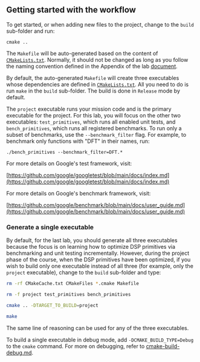 ## Getting started with the workflow

To get started, or when adding new files to the project, change to the `build` sub-folder and run:

`cmake ..`

The `Makefile` will be auto-generated based on the content of [`CMakeLists.txt`](../CMakeLists.txt). Normally, it should not be changed as long as you follow the naming convention defined in the Appendix of the lab [document](../doc/3dy4-lab4.pdf).

By default, the auto-generated `Makefile` will create three executables whose dependencies are defined in [`CMakeLists.txt`](../CMakeLists.txt). All you need to do is run `make` in the `build` sub-folder. The build is done in `Release` mode by default.

The `project` executable runs your mission code and is the primary executable for the project. For this lab, you will focus on the other two executables: `test_primitives`, which runs all enabled unit tests, and `bench_primitives`, which runs all registered benchmarks. To run only a subset of benchmarks, use the `--benchmark_filter` flag. For example, to benchmark only functions with "DFT" in their names, run:

`./bench_primitives --benchmark_filter=DFT.*`

For more details on Google's test framework, visit:

[https://github.com/google/googletest/blob/main/docs/index.md](https://github.com/google/googletest/blob/main/docs/index.md)

For more details on Google's benchmark framework, visit:

[https://github.com/google/benchmark/blob/main/docs/user_guide.md](https://github.com/google/benchmark/blob/main/docs/user_guide.md)

### Generate a single executable

By default, for the last lab, you should generate all three executables because the focus is on learning how to optimize DSP primitives via benchmarking and unit testing incrementally. However, during the project phase of the course, when the DSP primitives have been optimized, if you wish to build only one executable instead of all three (for example, only the `project` executable), change to the `build` sub-folder and type:

```bash
rm -rf CMakeCache.txt CMakeFiles *.cmake Makefile 

rm -f project test_primitives bench_primitives 

cmake .. -DTARGET_TO_BUILD=project

make
```

The same line of reasoning can be used for any of the three executables.

To build a single executable in debug mode, add `-DCMAKE_BUILD_TYPE=Debug` to the `cmake` command. For more on debugging, refer to [cmake-build-debug.md](cmake-build-debug.md).
